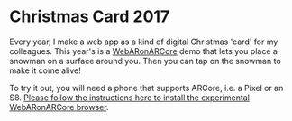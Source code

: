 # Christmas Card 2017

Every year, I make a web app as a kind of digital Christmas 'card' for my colleagues. 
This year's is a [WebARonARCore](https://github.com/google-ar/WebARonARCore) demo that lets you place a snowman on a surface around you. Then you can tap on the snowman
to make it come alive!

To try it out, you will need a phone that supports ARCore, i.e. a Pixel or an S8. [Please follow the instructions here to
install the experimental WebARonARCore browser](https://github.com/google-ar/WebARonARCore).
